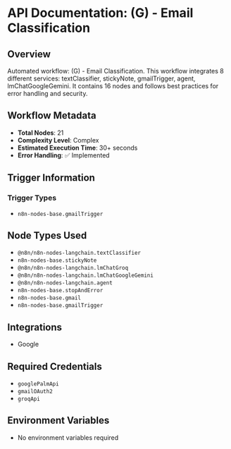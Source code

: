 # API Documentation: (G) - Email Classification

## Overview
Automated workflow: (G) - Email Classification. This workflow integrates 8 different services: textClassifier, stickyNote, gmailTrigger, agent, lmChatGoogleGemini. It contains 16 nodes and follows best practices for error handling and security.

## Workflow Metadata
- **Total Nodes**: 21
- **Complexity Level**: Complex
- **Estimated Execution Time**: 30+ seconds
- **Error Handling**: ✅ Implemented

## Trigger Information
### Trigger Types
- `n8n-nodes-base.gmailTrigger`

## Node Types Used
- `@n8n/n8n-nodes-langchain.textClassifier`
- `n8n-nodes-base.stickyNote`
- `@n8n/n8n-nodes-langchain.lmChatGroq`
- `@n8n/n8n-nodes-langchain.lmChatGoogleGemini`
- `@n8n/n8n-nodes-langchain.agent`
- `n8n-nodes-base.stopAndError`
- `n8n-nodes-base.gmail`
- `n8n-nodes-base.gmailTrigger`

## Integrations
- Google

## Required Credentials
- `googlePalmApi`
- `gmailOAuth2`
- `groqApi`

## Environment Variables
- No environment variables required
